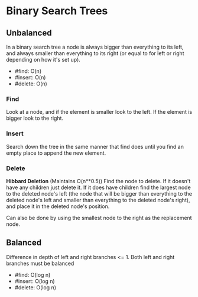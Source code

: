 # Binary Search Trees

## Unbalanced

In a binary search tree a node is always bigger than everything to its left, and always smaller than everything to its right (or equal to for left or right depending on how it's set up).

* \#find:   O(n)
* \#insert: O(n)
* \#delete: O(n)

### Find

Look at a node, and if the element is smaller look to the left. If the element is bigger look to the right.

### Insert

Search down the tree in the same manner that find does until you find an empty place to append the new element.

### Delete

**Hibbard Deletion**
(Maintains O(n**0.5))
Find the node to delete. If it doesn't have any children just delete it. If it does have children find the largest node to the deleted node's left (the node that will be bigger than everything to the deleted node's left and smaller than everything to the deleted node's right), and place it in the deleted node's position.

Can also be done by using the smallest node to the right as the replacement node.

## Balanced

Difference in depth of left and right branches <= 1. Both left and right branches must be balanced

* \#find:   O(log n)
* \#insert: O(log n)
* \#delete: O(log n)
